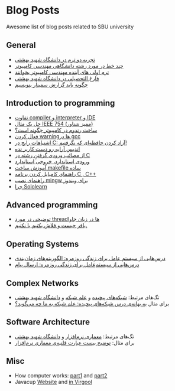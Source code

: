 # Blog Posts
Awesome list of blog posts related to SBU university


## General 

+ [تجربه دو ترم در دانشگاه شهید بهشتی](https://virgool.io/@de.rfan/%D8%AA%D8%AC%D8%B1%D8%A8%D9%87-%D8%AF%D9%88-%D8%AA%D8%B1%D9%85-%D8%AF%D8%B1-%D8%AF%D8%A7%D9%86%D8%B4%DA%A9%D8%AF%D9%87-%DA%A9%D8%A7%D9%85%D9%BE%DB%8C%D9%88%D8%AA%D8%B1-%D8%B4%D9%87%DB%8C%D8%AF-%D8%A8%D9%87%D8%B4%D8%AA%DB%8C-mzlyt4ltep0g)
+ [چند خط در مورد رشته دانشگاهی مهندسی کامپیوتر](https://virgool.io/enline/%DA%86%D9%86%D8%AF-%D8%AE%D8%B7-%D8%AF%D8%B1-%D9%85%D9%88%D8%B1%D8%AF-%D8%B1%D8%B4%D8%AA%D9%87-%D8%AF%D8%A7%D9%86%D8%B4%DA%AF%D8%A7%D9%87%DB%8C-%D9%85%D9%87%D9%86%D8%AF%D8%B3%DB%8C-%DA%A9%D8%A7%D9%85%D9%BE%DB%8C%D9%88%D8%AA%D8%B1-yjcwxzxojpd3)
+ [ترم اولی های آینده مهندسی کامپیوتر بخوانند](https://virgool.io/@rsharifnasab/%D8%AA%D8%B1%D9%85-%D8%A7%D9%88%D9%84%DB%8C-%D9%87%D8%A7%DB%8C-%D8%A2%DB%8C%D9%86%D8%AF%D9%87-%D9%85%D9%87%D9%86%D8%AF%D8%B3%DB%8C-%DA%A9%D8%A7%D9%85%D9%BE%DB%8C%D9%88%D8%AA%D8%B1-%D8%A8%D8%AE%D9%88%D8%A7%D9%86%D9%86%D8%AF-ix3wziy8gboq)
+ [فارغ التحصیلی در دانشگاه شهید بهشتی](https://vrgl.ir/DH1uy)
+ [چگونه باید گزارش سمینار بنویسیم](https://docs.google.com/document/d/128DGuXzCVFvD3y0_lJZB8A3ZtDsEROKVslHUOCL8pqk/edit#heading=h.4f9nm9qggpka)


## Introduction to programming 
+ [تفاوت compiler و interpreter و IDE](https://virgool.io/@rsharifnasab/%D8%AA%D9%81%D8%A7%D9%88%D8%AA-compiler-%D9%88-intrepreter-%D9%88-ide-e7jaltjpgsll)
+ [حل یک مثال IEEE 754 (ممیز شناور)](https://virgool.io/@rsharifnasab/ieee-754-example-gygw76uimzqv)
+ [ساخت رندوم در کامپیوتر چگونه است؟](https://virgool.io/javacup/random-generate-jnwpgxv84hgf)
+ [فعال کردن warning‌ها در gcc](https://virgool.io/@rsharifnasab/%D9%81%D8%B9%D8%A7%D9%84-%DA%A9%D8%B1%D8%AF%D9%86-warning%D9%87%D8%A7-%D8%AF%D8%B1-gcc-td07ijxnfcrz)
+ [اشتباهات رایج در C: آزاد کردن حافظه‌ای که نگرفتیم!](https://virgool.io/@rsharifnasab/%D8%A7%D8%B4%D8%AA%D8%A8%D8%A7%D9%87%D8%A7%D8%AA-%D8%B1%D8%A7%DB%8C%D8%AC-%D8%AF%D8%B1-c-%D8%A2%D8%B2%D8%A7%D8%AF-%DA%A9%D8%B1%D8%AF%D9%86-%D8%AD%D8%A7%D9%81%D8%B8%D9%87%D8%A7%DB%8C-%DA%A9%D9%87-%D9%86%DA%AF%D8%B1%D9%81%D8%AA%DB%8C%D9%85-b0gagw1ntekh)
+  [اندیس آرایه رو دست کاربر نده](https://virgool.io/@rsharifnasab/userinputindex-ualqoqiygepz)
+  [از مصائب ورودی گرفتنِ رشته در C](https://virgool.io/@rsharifnasab/%D8%A7%D8%B2-%D9%85%D8%B5%D8%A7%D8%A6%D8%A8-%D9%88%D8%B1%D9%88%D8%AF%DB%8C-%DA%AF%D8%B1%D9%81%D8%AA%D9%86%D9%90-%D8%B1%D8%B4%D8%AA%D9%87-%D8%AF%D8%B1-c-o5negxj2hqji)
+  [ورودی استاندارد، خروجی استاندارد](https://virgool.io/@rsharifnasab/%D9%88%D8%B1%D9%88%D8%AF%DB%8C-%D8%A7%D8%B3%D8%AA%D8%A7%D9%86%D8%AF%D8%A7%D8%B1%D8%AF-%D8%AE%D8%B1%D9%88%D8%AC%DB%8C-%D8%A7%D8%B3%D8%AA%D8%A7%D9%86%D8%AF%D8%A7%D8%B1%D8%AF-wxe7xsjnsief)
+  [آموزش ساخت makefile ساده](https://virgool.io/@rsharifnasab/%D8%A2%D9%85%D9%88%D8%B2%D8%B4-%D8%B3%D8%A7%D8%AE%D8%AA-makefile-%D8%B3%D8%A7%D8%AF%D9%87-g0yg7y0j5wdg)
+  [راهنمای کامپایل کردن برنامه C , C++](https://virgool.io/@rsharifnasab/g-out-oouw6npjx4ge)
+  [راهنمای نصب mingw برای ویندوز](https://virgool.io/@rsharifnasab/mingw-installtion-sfuq3fh15rvw)
+  [چرا Sololearn](https://virgool.io/@rsharifnasab/sololearn-uxhdyuyqsbre)


  ## Advanced programming 
+ [توضیحی در مورد threadها در زبان جاوا](https://virgool.io/javacup/java-threads-jdkqpmie0kkj)
+ [بافر چیست و فلاش بکنیم یا نکنیم.](https://virgool.io/javacup/%D8%A8%D8%A7%D9%81%D8%B1-%DA%86%DB%8C%D8%B3%D8%AA-%D9%88-%D9%81%D9%84%D8%A7%D8%B4-%D8%A8%DA%A9%D9%86%DB%8C%D9%85-%DB%8C%D8%A7-%D9%86%DA%A9%D9%86%DB%8C%D9%85-h5jw1wireksc)

## Operating Systems 
+ [درس‌هایی از سیستم عامل برای زندگی روزمره: الگوریتم‌های زمان‌بندی](https://virgool.io/@rsharifnasab/%D8%AF%D8%B1%D8%B3%D9%87%D8%A7%DB%8C%DB%8C-%D8%A7%D8%B2-%D8%B3%DB%8C%D8%B3%D8%AA%D9%85-%D8%B9%D8%A7%D9%85%D9%84-%D8%A8%D8%B1%D8%A7%DB%8C-%D8%B2%D9%86%D8%AF%DA%AF%DB%8C-%D8%B1%D9%88%D8%B2%D9%85%D8%B1%D9%87-%DB%B1-%D8%A7%D9%84%DA%AF%D9%88%D8%B1%DB%8C%D8%AA%D9%85%D9%87%D8%A7%DB%8C-%D8%B2%D9%85%D8%A7%D9%86%D8%A8%D9%86%D8%AF%DB%8C-azdvvlmykoo2)
+ [درس‌هایی از سیستم‌عامل برای زندگی روزمره: ارسال پیام](https://virgool.io/javacup/%D8%AF%D8%B1%D8%B3-%D9%87%D8%A7%DB%8C%DB%8C-%D8%A7%D8%B2-%DA%A9%D8%A7%D9%85%D9%BE%DB%8C%D9%88%D8%AA%D8%B1-%D8%A8%D8%B1%D8%A7%DB%8C-%D8%B2%D9%86%D8%AF%DA%AF%DB%8C-%D8%B1%D9%88%D8%B2%D9%85%D8%B1%D9%87-%D8%A7%D8%B1%D8%B3%D8%A7%D9%84-%D9%BE%DB%8C%D8%A7%D9%85-i8aafhcffhc7)


## Complex Networks

+ تگ‌های مرتبط: [شبکه‌های پیچیده](https://virgool.io/tag/%D8%B4%D8%A8%DA%A9%D9%87%E2%80%8C%D9%87%D8%A7%DB%8C%20%D9%BE%DB%8C%DA%86%DB%8C%D8%AF%D9%87) و [علم شبکه](https://virgool.io/tag/%D8%B9%D9%84%D9%85%20%D8%B4%D8%A8%DA%A9%D9%87) و [دانشگاه شهید بهشتی](https://virgool.io/tag/%D8%AF%D8%A7%D9%86%D8%B4%DA%AF%D8%A7%D9%87%20%D8%B4%D9%87%DB%8C%D8%AF%20%D8%A8%D9%87%D8%B4%D8%AA%DB%8C)
+ برای مثال [به بهانه‌ی درس شبکه‌های پیچیده: علم شبکه به ما چه می‌گوید؟](https://virgool.io/@rsharifnasab/%D8%A8%D9%87-%D8%A8%D9%87%D8%A7%D9%86%D9%87-%DB%8C-%D8%AF%D8%B1%D8%B3-%D8%B4%D8%A8%DA%A9%D9%87-%D9%87%D8%A7%DB%8C-%D9%BE%DB%8C%DA%86%DB%8C%D8%AF%D9%87-%D8%B9%D9%84%D9%85-%D8%B4%D8%A8%DA%A9%D9%87-%D8%A8%D9%87-%D9%85%D8%A7-%DA%86%D9%87-%D9%85%DB%8C-%DA%AF%D9%88%DB%8C%D8%AF-papsos7mgbr2)

## Software Architecture 

+ تگ‌های مرتبط: [معماری نرم‌افزار](https://virgool.io/tag/%D9%85%D8%B9%D9%85%D8%A7%D8%B1%DB%8C%20%D9%86%D8%B1%D9%85%20%D8%A7%D9%81%D8%B2%D8%A7%D8%B1) و [دانشگاه شهید بهشتی](https://virgool.io/tag/%D8%AF%D8%A7%D9%86%D8%B4%DA%AF%D8%A7%D9%87%20%D8%B4%D9%87%DB%8C%D8%AF%20%D8%A8%D9%87%D8%B4%D8%AA%DB%8C)
+ برای مثال: [توضیح بیست عبارت قلنبه‌ی معماری نرم‌افزار](https://virgool.io/@rsharifnasab/20-software-eng-buzz-words-aggwyqxjtkjj)

## Misc
+ How computer works: [part1](https://virgool.io/@rsharifnasab/computer-1-bminlms1w4hb) and [part2](https://virgool.io/@rsharifnasab/computer-2-ahdvphtxxta7)
+ Javacup [Website](http://www.javacup.ir/) and [in Virgool](https://virgool.io/javacup)
